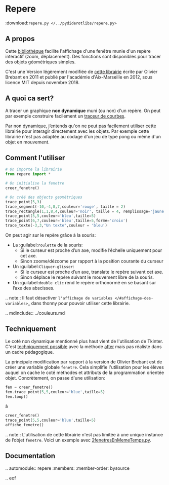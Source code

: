 # Repere
:download:`repere.py </../pydiderotlibs/repere.py>`
## A propos
Cette [bibliothèque](https://github.com/cspaier/thonny/blob/diderot/Thonny/Lib/site-packages/repere.py) facilite l'affichage d'une fenêtre munie d'un repère interactif (zoom, déplacement). Des fonctions sont disponibles pour tracer des objets géométriques simples.

C'est une Version légèrement modifiée de [cette librairie](https://www.pedagogie.ac-aix-marseille.fr/jcms/c_122350/fr/ressources-graphiques-pour-python) écrite par Olivier Brebant en 2011 et publié par l'académie d'Aix-Marseille en 2012, sous licence MIT depuis novembre 2018.


## A quoi ca sert?
A tracer un graphique **non dynamique** muni (ou non) d'un repère.
On peut par exemple construire facilement un [traceur de courbes](https://gist.github.com/cspaier/3c67ddb66218ee53e7deaef6a61aeb8a).

Par non dynamique, j’entends qu'on ne peut pas facilement utiliser cette librairie pour interagir directement avec les objets. Par exemple cette librairie n'est pas adaptée au codage d'un jeu de type pong ou même d'un objet en mouvement.


## Comment l'utiliser
```python
# On importe la librairie
from repere import *

# On initialise la fenetre
creer_fenetre()

# On créé des objects geométriques
trace_point(5,3)
trace_segment(-10,-4,8,7,couleur='rouge', taille = 2)
trace_rectangle(1,1,8,4,couleur='noir', taille = 4, remplissage='jaune')
trace_point(5,5,couleur='bleu',taille=5)
trace_point(6,7,couleur='bleu',taille=5,forme='croix')
trace_texte(-3,3,"Un texte",couleur = 'bleu')
```

On peut agir sur le repère grâce à la souris:

- La :guilabel:`roulette` de la souris:
  - Si le curseur est proche d’un axe, modifie l’échelle uniquement pour cet axe.
  - Sinon zoome/dézoome par rapport à la position courante du curseur
- Un :guilabel:`Cliquer-glisser`:
  - Si le curseur est proche d’un axe, translate le repère suivant cet axe.
  - Sinon déplace le repère suivant le mouvement libre de la souris.
- Un :guilabel:`double clic` rend le repère orthonormé en se basant sur l’axe des abscisses.


.. note::
    Il faut désactiver `l'affichage de variables </#affichage-des-variables>`_  dans thonny pour pouvoir utiliser cette librairie.

.. mdinclude:: ../couleurs.md


## Techniquement

Le coté non dynamique mentionné plus haut vient de l'utilisation de Tkinter. C'est [techniquement possible](https://stackoverflow.com/questions/459083/how-do-you-run-your-own-code-alongside-tkinters-event-loop) avec la méthode [after](http://effbot.org/tkinterbook/widget.htm#Tkinter.Widget.after-method) mais pas réaliste dans un cadre pédagogique.

La principale modification par rapport à la version de Olivier Brebant est de créer une variable globale `fenetre`.
Cela simplifie l'utilisation pour les élèves auquel on cache le coté méthodes et attributs de la programmation orientée objet. Concrètement, on passe d'une utilisation:

```python
fen = creer_fenetre()
fen.trace_point(5,5,couleur='blue',taille=5)
fen.loop()
```

à
```python
creer_fenetre()
trace_point(5,5,couleur='blue',taille=5)
affiche_fenetre()
```

.. note::
    L'utilisation de cette librairie n'est pas limitée à une unique instance de l’objet `fenetre`. Voici un exemple avec  [2fenetresEnMemeTemps.py](https://gist.github.com/al-coloic/c158ed66dd2b627049f5ad2562355fa7).

## Documentation


.. automodule:: repere
    :members:
    :member-order: bysource

.. eof
